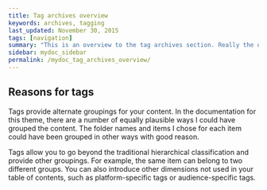 ```yaml
---
title: Tag archives overview
keywords: archives, tagging
last_updated: November 30, 2015
tags: [navigation]
summary: "This is an overview to the tag archives section. Really the only reason this section is listed explicitly in the TOC here is to demonstrate how to add a third-level to the navigation."
sidebar: mydoc_sidebar
permalink: /mydoc_tag_archives_overview/
---
```


## Reasons for tags

Tags provide alternate groupings for your content. In the documentation for this theme, there are a number of equally plausible ways I could have grouped the content. The folder names and items I chose for each item could have been grouped in other ways with good reason.

Tags allow you to go beyond the traditional hierarchical classification and provide other groupings. For example, the same item can belong to two different groups. You can also introduce other dimensions not used in your table of contents, such as platform-specific tags or audience-specific tags.
